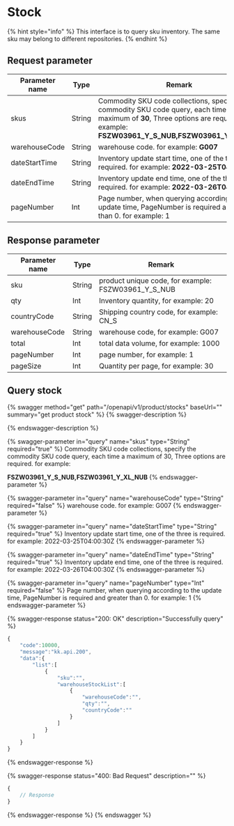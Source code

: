 # Stock

{% hint style="info" %}
This interface is to query sku inventory. The same sku may belong to different repositories.
{% endhint %}

## Request parameter

| Parameter name | Type   | Remark                                                                                                                                                                                       |
| -------------- | ------ | -------------------------------------------------------------------------------------------------------------------------------------------------------------------------------------------- |
| skus           | String | Commodity SKU code collections, specify the commodity SKU code query, each time a maximum of **30**, Three options are required. for example: **FSZW03961\_Y\_S\_NUB,FSZW03961\_Y\_XL\_NUB** |
| warehouseCode  | String | warehouse code. for example: **G007**                                                                                                                                                        |
| dateStartTime  | String | Inventory update start time, one of the three is required. for example: **2022-03-25T04:00:30Z**                                                                                             |
| dateEndTime    | String | Inventory update end time, one of the three is required. for example: **2022-03-26T04:00:30Z**                                                                                               |
| pageNumber     | Int    | Page number, when querying according to the update time, PageNumber is required and greater than 0. for example: 1                                                                           |

## Response parameter

| Parameter name | Type   | Remark                                                 |
| -------------- | ------ | ------------------------------------------------------ |
| sku            | String | product unique code, for example: FSZW03961\_Y\_S\_NUB |
| qty            | Int    | Inventory quantity, for example: 20                    |
| countryCode    | String | Shipping country code, for example: CN\_S              |
| warehouseCode  | String | warehouse code, for example: G007                      |
| total          | Int    | total data volume, for example: 1000                   |
| pageNumber     | Int    | page number, for example: 1                            |
| pageSize       | Int    | Quantity per page, for example: 30                     |

## Query stock

{% swagger method="get" path="/openapi/v1/product/stocks" baseUrl="" summary="get product stock" %}
{% swagger-description %}

{% endswagger-description %}

{% swagger-parameter in="query" name="skus" type="String" required="true" %}
Commodity SKU code collections, specify the commodity SKU code query, each time a maximum of 30, Three options are required. for example: 

**FSZW03961_Y_S_NUB,FSZW03961_Y_XL_NUB**
{% endswagger-parameter %}

{% swagger-parameter in="query" name="warehouseCode" type="String" required="false" %}
warehouse code. for example: G007
{% endswagger-parameter %}

{% swagger-parameter in="query" name="dateStartTime" type="String" required="true" %}
Inventory update start time, one of the three is required. for example: 2022-03-25T04:00:30Z
{% endswagger-parameter %}

{% swagger-parameter in="query" name="dateEndTime" type="String" required="true" %}
Inventory update end time, one of the three is required. for example: 2022-03-26T04:00:30Z
{% endswagger-parameter %}

{% swagger-parameter in="query" name="pageNumber" type="Int" required="false" %}
Page number, when querying according to the update time, PageNumber is required and greater than 0. for example: 1
{% endswagger-parameter %}

{% swagger-response status="200: OK" description="Successfully query" %}
```javascript
{
    "code":10000,
    "message":"kk.api.200",
    "data":{
        "list":[
            {
                "sku":"",
                "warehouseStockList":[
                    {
                        "warehouseCode":"",
                        "qty":"",
                        "countryCode":""
                    }
                ]
            }
        ]
    }
}
```
{% endswagger-response %}

{% swagger-response status="400: Bad Request" description="" %}
```javascript
{
    // Response
}
```
{% endswagger-response %}
{% endswagger %}
